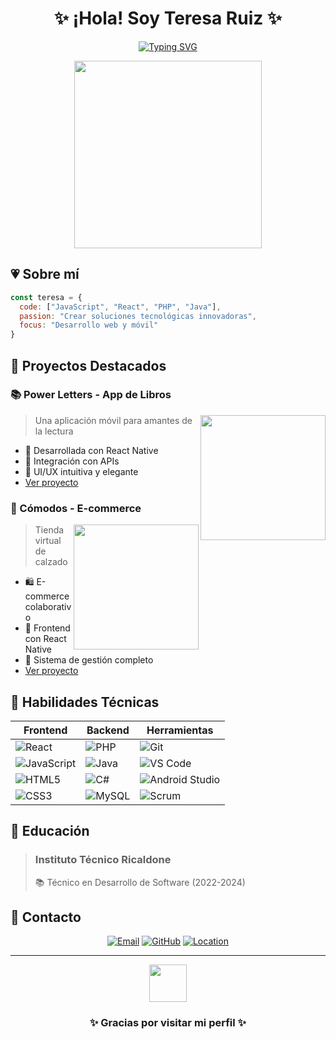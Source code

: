 <div align="center">
  
# ✨ ¡Hola! Soy Teresa Ruiz ✨

[![Typing SVG](https://readme-typing-svg.demolab.com?font=Fira+Code&pause=1000&color=FF69B4&center=true&vCenter=true&width=435&lines=Desarrolladora+de+Software;Frontend+Developer;React+Native+Developer)](https://git.io/typing-svg)

<img src="https://media.giphy.com/media/L1R1tvI9svkIWwpVYr/giphy.gif" width="300"/>

</div>

## 💗 Sobre mí
```javascript
const teresa = {
  code: ["JavaScript", "React", "PHP", "Java"],
  passion: "Crear soluciones tecnológicas innovadoras",
  focus: "Desarrollo web y móvil"
}
```

## 🎀 Proyectos Destacados

### 📚 Power Letters - App de Libros
<img align="right" src="/api/placeholder/200/120" width="200px" />

> Una aplicación móvil para amantes de la lectura

* 📱 Desarrollada con React Native
* 🔄 Integración con APIs
* 💫 UI/UX intuitiva y elegante
* [Ver proyecto](https://github.com/TeresaRuiz/PowerLetters_Mobile)

### 👟 Cómodos - E-commerce
<img align="right" src="/api/placeholder/200/120" width="200px" />

> Tienda virtual de calzado

* 🛍️ E-commerce colaborativo
* 🎨 Frontend con React Native
* 🔐 Sistema de gestión completo
* [Ver proyecto](https://github.com/TeresaRuiz/Expo_Comodo_Movil)

## 💝 Habilidades Técnicas

<div align="center">

| Frontend | Backend | Herramientas |
|----------|---------|--------------|
| ![React](https://img.shields.io/badge/-React-61DAFB?style=flat-square&logo=react&logoColor=black) | ![PHP](https://img.shields.io/badge/-PHP-777BB4?style=flat-square&logo=php&logoColor=white) | ![Git](https://img.shields.io/badge/-Git-F05032?style=flat-square&logo=git&logoColor=white) |
| ![JavaScript](https://img.shields.io/badge/-JavaScript-F7DF1E?style=flat-square&logo=javascript&logoColor=black) | ![Java](https://img.shields.io/badge/-Java-007396?style=flat-square&logo=java&logoColor=white) | ![VS Code](https://img.shields.io/badge/-VS%20Code-007ACC?style=flat-square&logo=visual-studio-code&logoColor=white) |
| ![HTML5](https://img.shields.io/badge/-HTML5-E34F26?style=flat-square&logo=html5&logoColor=white) | ![C#](https://img.shields.io/badge/-C%23-239120?style=flat-square&logo=c-sharp&logoColor=white) | ![Android Studio](https://img.shields.io/badge/-Android%20Studio-3DDC84?style=flat-square&logo=android-studio&logoColor=white) |
| ![CSS3](https://img.shields.io/badge/-CSS3-1572B6?style=flat-square&logo=css3&logoColor=white) | ![MySQL](https://img.shields.io/badge/-MySQL-4479A1?style=flat-square&logo=mysql&logoColor=white) | ![Scrum](https://img.shields.io/badge/-Scrum-FF69B4?style=flat-square) |

</div>

## 🌸 Educación

> ### Instituto Técnico Ricaldone
> 📚 Técnico en Desarrollo de Software (2022-2024)

## 🌺 Contacto

<div align="center">
  
[![Email](https://img.shields.io/badge/-Email-FF69B4?style=for-the-badge&logo=gmail&logoColor=white)](mailto:glezyss411@gmail.com)
[![GitHub](https://img.shields.io/badge/-GitHub-181717?style=for-the-badge&logo=github&logoColor=white)](https://github.com/TeresaRuiz)
[![Location](https://img.shields.io/badge/-Mejicanos,%20El%20Salvador-FF69B4?style=for-the-badge&logo=google-maps&logoColor=white)](https://www.google.com/maps)

</div>

---
<div align="center">
  <img src="https://media.giphy.com/media/L1R1tvI9svkIWwpVYr/giphy.gif" width="60"/>
  
### ✨ Gracias por visitar mi perfil ✨
</div>
